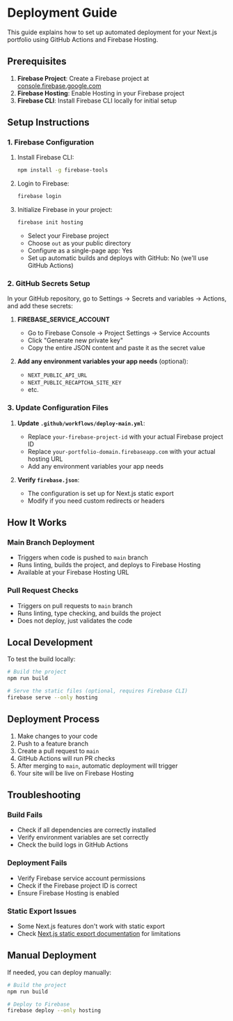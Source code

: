 # Deployment Guide

This guide explains how to set up automated deployment for your Next.js portfolio using GitHub Actions and Firebase Hosting.

## Prerequisites

1. **Firebase Project**: Create a Firebase project at [console.firebase.google.com](https://console.firebase.google.com)
2. **Firebase Hosting**: Enable Hosting in your Firebase project
3. **Firebase CLI**: Install Firebase CLI locally for initial setup

## Setup Instructions

### 1. Firebase Configuration

1. Install Firebase CLI:

   ```bash
   npm install -g firebase-tools
   ```

2. Login to Firebase:

   ```bash
   firebase login
   ```

3. Initialize Firebase in your project:
   ```bash
   firebase init hosting
   ```
   - Select your Firebase project
   - Choose `out` as your public directory
   - Configure as a single-page app: Yes
   - Set up automatic builds and deploys with GitHub: No (we'll use GitHub Actions)

### 2. GitHub Secrets Setup

In your GitHub repository, go to Settings → Secrets and variables → Actions, and add these secrets:

1. **FIREBASE_SERVICE_ACCOUNT**

   - Go to Firebase Console → Project Settings → Service Accounts
   - Click "Generate new private key"
   - Copy the entire JSON content and paste it as the secret value

2. **Add any environment variables your app needs** (optional):
   - `NEXT_PUBLIC_API_URL`
   - `NEXT_PUBLIC_RECAPTCHA_SITE_KEY`
   - etc.

### 3. Update Configuration Files

1. **Update `.github/workflows/deploy-main.yml`**:

   - Replace `your-firebase-project-id` with your actual Firebase project ID
   - Replace `your-portfolio-domain.firebaseapp.com` with your actual hosting URL
   - Add any environment variables your app needs

2. **Verify `firebase.json`**:
   - The configuration is set up for Next.js static export
   - Modify if you need custom redirects or headers

## How It Works

### Main Branch Deployment

- Triggers when code is pushed to `main` branch
- Runs linting, builds the project, and deploys to Firebase Hosting
- Available at your Firebase Hosting URL

### Pull Request Checks

- Triggers on pull requests to `main` branch
- Runs linting, type checking, and builds the project
- Does not deploy, just validates the code

## Local Development

To test the build locally:

```bash
# Build the project
npm run build

# Serve the static files (optional, requires Firebase CLI)
firebase serve --only hosting
```

## Deployment Process

1. Make changes to your code
2. Push to a feature branch
3. Create a pull request to `main`
4. GitHub Actions will run PR checks
5. After merging to `main`, automatic deployment will trigger
6. Your site will be live on Firebase Hosting

## Troubleshooting

### Build Fails

- Check if all dependencies are correctly installed
- Verify environment variables are set correctly
- Check the build logs in GitHub Actions

### Deployment Fails

- Verify Firebase service account permissions
- Check if the Firebase project ID is correct
- Ensure Firebase Hosting is enabled

### Static Export Issues

- Some Next.js features don't work with static export
- Check [Next.js static export documentation](https://nextjs.org/docs/app/building-your-application/deploying/static-exports) for limitations

## Manual Deployment

If needed, you can deploy manually:

```bash
# Build the project
npm run build

# Deploy to Firebase
firebase deploy --only hosting
```
